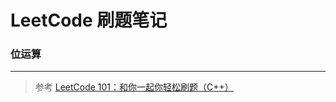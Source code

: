# LeetCode 刷题笔记
### 位运算

-------


> 参考 [LeetCode 101：和你一起你轻松刷题（C++）](https://github.com/changgyhub/leetcode_101/)